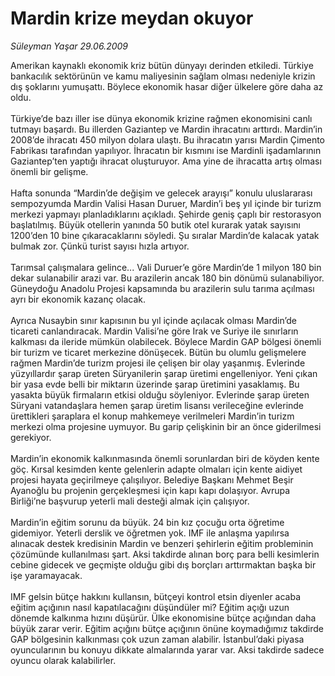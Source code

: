 # Mardin krize meydan okuyor

*Süleyman Yaşar 29.06.2009*

<div class="taraf_structure_2col_1zq">
<div class="margen_n">



 <p>Amerikan kaynaklı ekonomik kriz bütün dünyayı derinden etkiledi. Türkiye bankacılık sektörünün ve kamu maliyesinin sağlam olması nedeniyle krizin dış şoklarını yumuşattı. Böylece ekonomik hasar diğer ülkelere göre daha az oldu. <br/><br/>Türkiye’de bazı iller ise dünya ekonomik krizine rağmen ekonomisini canlı tutmayı başardı. Bu illerden Gaziantep ve Mardin ihracatını arttırdı. Mardin’in 2008’de ihracatı 450 milyon dolara ulaştı. Bu ihracatın yarısı Mardin Çimento Fabrikası tarafından yapılıyor. İhracatın bir kısmını ise Mardinli işadamlarının Gaziantep’ten yaptığı ihracat oluşturuyor. Ama yine de ihracatta artış olması önemli bir gelişme.<br/><br/>Hafta sonunda “Mardin’de değişim ve gelecek arayışı” konulu uluslararası sempozyumda Mardin Valisi Hasan Duruer, Mardin’i beş yıl içinde bir turizm merkezi yapmayı planladıklarını açıkladı. Şehirde geniş çaplı bir restorasyon başlatılmış. Büyük otellerin yanında 50 butik otel kurarak yatak sayısını 1200’den 10 bine çıkaracaklarını söyledi. Şu sıralar Mardin’de kalacak yatak bulmak zor. Çünkü turist sayısı hızla artıyor.<br/><br/>Tarımsal çalışmalara gelince... Vali Duruer’e göre Mardin’de 1 milyon 180 bin dekar sulanabilir arazi var. Bu arazilerin ancak 180 bin dönümü sulanabiliyor. Güneydoğu Anadolu Projesi kapsamında bu arazilerin sulu tarıma açılması ayrı bir ekonomik kazanç olacak. <br/><br/>Ayrıca Nusaybin sınır kapısının bu yıl içinde açılacak olması Mardin’de ticareti canlandıracak. Mardin Valisi’ne göre Irak ve Suriye ile sınırların kalkması da ileride mümkün olabilecek. Böylece Mardin GAP bölgesi önemli bir turizm ve ticaret merkezine dönüşecek. Bütün bu olumlu gelişmelere rağmen Mardin’de turizm projesi ile çelişen bir olay yaşanmış. Evlerinde yüzyıllardır şarap üreten Süryanilerin şarap üretimi engelleniyor. Yeni çıkan bir yasa evde belli bir miktarın üzerinde şarap üretimini yasaklamış. Bu yasakta büyük firmaların etkisi olduğu söyleniyor. Evlerinde şarap üreten Süryani vatandaşlara hemen şarap üretim lisansı verileceğine evlerinde ürettikleri şaraplara el konup mahkemeye verilmeleri Mardin’in turizm merkezi olma projesine uymuyor. Bu garip çelişkinin bir an önce giderilmesi gerekiyor.<br/><br/>Mardin’in ekonomik kalkınmasında önemli sorunlardan biri de köyden kente göç. Kırsal kesimden kente gelenlerin adapte olmaları için kente aidiyet projesi hayata geçirilmeye çalışılıyor. Belediye Başkanı Mehmet Beşir Ayanoğlu bu projenin gerçekleşmesi için kapı kapı dolaşıyor. Avrupa Birliği’ne başvurup yeterli mali desteği almak için çalışıyor.<br/><br/>Mardin’in eğitim sorunu da büyük. 24 bin kız çocuğu orta öğretime gidemiyor. Yeterli derslik ve öğretmen yok. IMF ile anlaşma yapılırsa alınacak destek kredisinin Mardin ve benzeri şehirlerin eğitim probleminin çözümünde kullanılması şart. Aksi takdirde alınan borç para belli kesimlerin cebine gidecek ve geçmişte olduğu gibi dış borçları arttırmaktan başka bir işe yaramayacak.<br/><br/>IMF gelsin bütçe hakkını kullansın, bütçeyi kontrol etsin diyenler acaba eğitim açığının nasıl kapatılacağını düşündüler mi? Eğitim açığı uzun dönemde kalkınma hızını düşürür. Ülke ekonomisine bütçe açığından daha büyük zarar verir. Eğitim açığını bütçe açığının önüne koymadığımız takdirde GAP bölgesinin kalkınması çok uzun zaman alabilir. İstanbul’daki piyasa oyuncularının bu konuyu dikkate almalarında yarar var. Aksi takdirde sadece oyuncu olarak kalabilirler.</p>
<br/>
<br/>
<br/>



<br/>


<div id="taraf_not">
</div>

</div>


</div>
